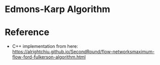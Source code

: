 # Edmons-Karp Algorithm

# Reference
- C++ implementation from here: https://alrightchiu.github.io/SecondRound/flow-networksmaximum-flow-ford-fulkerson-algorithm.html
